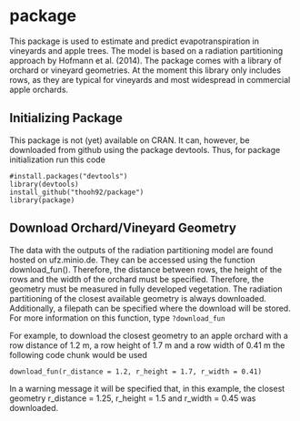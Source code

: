 # package
This package is used to estimate and predict evapotranspiration in vineyards and apple trees. The model is based on a radiation partitioning approach by 
Hofmann et al. (2014). The package comes with a library of orchard or vineyard geometries.
At the moment this library only includes rows, as they are typical for vineyards and most widespread in commercial apple orchards.

## Initializing Package
This package is not (yet) available on CRAN. It can, however, be downloaded from github using the package devtools. Thus, for package initialization run this code
```
#install.packages("devtools")
library(devtools)
install_github("thooh92/package")
library(package)
```

## Download Orchard/Vineyard Geometry
The data with the outputs of the radiation partitioning model are found hosted on ufz.minio.de. They can be accessed using the 
function download_fun(). Therefore, the distance between rows, the height of the rows and the width of the orchard must be specified. Therefore, the 
geometry must be measured in fully developed vegetation. The radiation partitioning of the closest available geometry is always downloaded.
Additionally, a filepath can be specified where the download will be stored. For more information on this function, type `?download_fun`

For example, to download the closest geometry to an apple orchard with a row distance of 1.2 m, a row height of 1.7 m and a row width of 0.41 m the
following code chunk would be used
```
download_fun(r_distance = 1.2, r_height = 1.7, r_width = 0.41)
```

In a warning message it will be specified that, in this example, the closest geometry r_distance = 1.25, r_height = 1.5 and r_width = 0.45 was
downloaded. 

